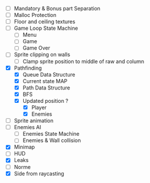 - [ ] Mandatory & Bonus part Separation
- [ ] Malloc Protection 
- [ ] Floor and ceiling textures
- [ ] Game Loop State Machine 
  - [ ] Menu
  - [ ] Game
  - [ ] Game Over
- [ ] Sprite clipping on walls
  - [ ] Clamp sprite position to middle of raw and column
- [X] Pathfinding
  - [X] Queue Data Structure
  - [X] Current state MAP 
  - [X] Path Data Structure
  - [X] BFS
  - [X] Updated position ?
    - [X] Player
    - [X] Enemies
- [ ] Sprite animation
- [ ] Enemies AI
  - [ ] Enemies State Machine
  - [ ] Enemies & Wall collision
- [X] Minimap
- [ ] HUD
- [X] Leaks
- [ ] Norme
- [X] Side from raycasting
